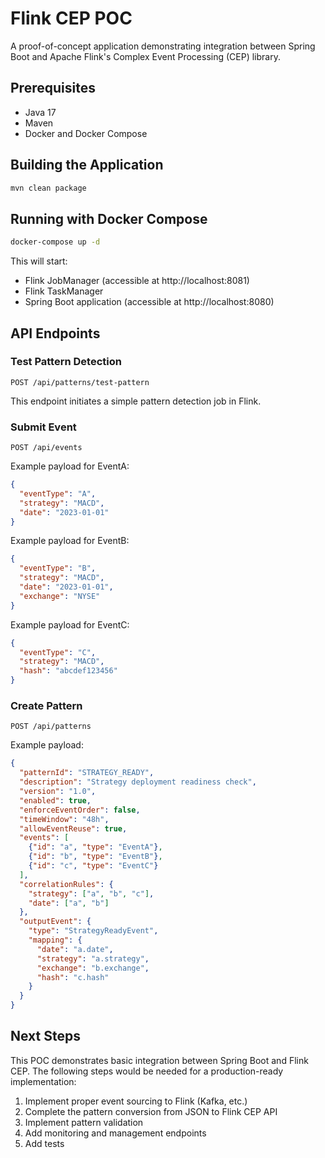 # Flink CEP POC

A proof-of-concept application demonstrating integration between Spring Boot and Apache Flink's Complex Event Processing (CEP) library.

## Prerequisites

- Java 17
- Maven
- Docker and Docker Compose

## Building the Application

```bash
mvn clean package
```

## Running with Docker Compose

```bash
docker-compose up -d
```

This will start:
- Flink JobManager (accessible at http://localhost:8081)
- Flink TaskManager
- Spring Boot application (accessible at http://localhost:8080)

## API Endpoints

### Test Pattern Detection

```
POST /api/patterns/test-pattern
```

This endpoint initiates a simple pattern detection job in Flink.

### Submit Event

```
POST /api/events
```

Example payload for EventA:
```json
{
  "eventType": "A",
  "strategy": "MACD",
  "date": "2023-01-01"
}
```

Example payload for EventB:
```json
{
  "eventType": "B",
  "strategy": "MACD",
  "date": "2023-01-01",
  "exchange": "NYSE"
}
```

Example payload for EventC:
```json
{
  "eventType": "C",
  "strategy": "MACD",
  "hash": "abcdef123456"
}
```

### Create Pattern

```
POST /api/patterns
```

Example payload:
```json
{
  "patternId": "STRATEGY_READY",
  "description": "Strategy deployment readiness check",
  "version": "1.0",
  "enabled": true,
  "enforceEventOrder": false,
  "timeWindow": "48h",
  "allowEventReuse": true,
  "events": [
    {"id": "a", "type": "EventA"},
    {"id": "b", "type": "EventB"},
    {"id": "c", "type": "EventC"}
  ],
  "correlationRules": {
    "strategy": ["a", "b", "c"],
    "date": ["a", "b"]
  },
  "outputEvent": {
    "type": "StrategyReadyEvent",
    "mapping": {
      "date": "a.date",
      "strategy": "a.strategy",
      "exchange": "b.exchange",
      "hash": "c.hash"
    }
  }
}
```

## Next Steps

This POC demonstrates basic integration between Spring Boot and Flink CEP. The following steps would be needed for a production-ready implementation:

1. Implement proper event sourcing to Flink (Kafka, etc.)
2. Complete the pattern conversion from JSON to Flink CEP API
3. Implement pattern validation
4. Add monitoring and management endpoints
5. Add tests